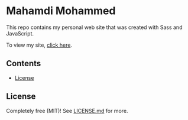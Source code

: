 # Mahamdi Mohammed

This repo contains my personal web site that was created with Sass and JavaScript. 

To view my site, [click here](https://ryanfitzgerald.github.io/devportfolio/).

## Contents

- [License](#license)

## License

Completely free (MIT)! See [LICENSE.md](LICENSE.md) for more.
